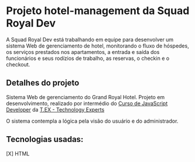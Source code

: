 # Projeto hotel-management da Squad Royal Dev

 A Squad Royal Dev está trabalhando em equipe para desenvolver um sistema Web de gerenciamento de hotel, monitorando o fluxo de hóspedes, os serviços prestados nos apartamentos, a entrada e saída dos funcionários e seus rodízios de trabalho, as reservas, o checkin e o checkout. 

 ## Detalhes do projeto

 Sistema Web de gerenciamento do Grand Royal Hotel. Projeto em desenvolvimento, realizado por intermédio do [Curso de JavaScript Developer](https://www.texperts.com.br/full-stack-javascript-developer/) da [T.EX - Technology Experts](https://texperts.com.br/)

O sistema contempla a lógica pela visão do usuário e do administrador.

## Tecnologias usadas:

[X] HTML


